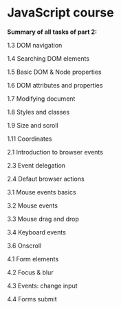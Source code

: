 # JavaScript course

**Summary of all tasks of part 2:**

1.3 DOM navigation

1.4 Searching DOM elements

1.5 Basic DOM & Node properties

1.6 DOM attributes and properties

1.7 Modifying document

1.8 Styles and classes

1.9 Size and scroll

1.11 Coordinates

2.1 Introduction to browser events

2.3 Event delegation

2.4 Defaut browser actions

3.1 Mouse events basics

3.2 Mouse events

3.3 Mouse drag and drop

3.4 Keyboard events

3.6 Onscroll

4.1 Form elements

4.2 Focus & blur

4.3 Events: change input

4.4 Forms submit
